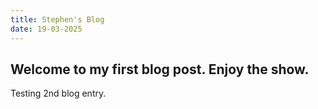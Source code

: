 ```yaml
---
title: Stephen's Blog
date: 19-03-2025
---
```

Welcome to my first blog post.  Enjoy the show.
---
Testing 2nd blog entry.  
